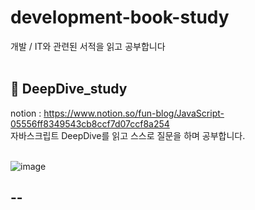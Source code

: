 # development-book-study

개발 / IT와 관련된 서적을 읽고 공부합니다
<br>
<br>

## 🍎 DeepDive_study
notion : https://www.notion.so/fun-blog/JavaScript-05556ff8349543cb8ccf7d07ccf8a254 <br>
자바스크립트 DeepDive를 읽고 스스로 질문을 하며 공부합니다. <br>
<br>

![image](https://github.com/thdud2262/DeepDive_study/assets/85012454/25ee46e6-5ad0-436e-bd4f-f1647b37fdae)

## --
